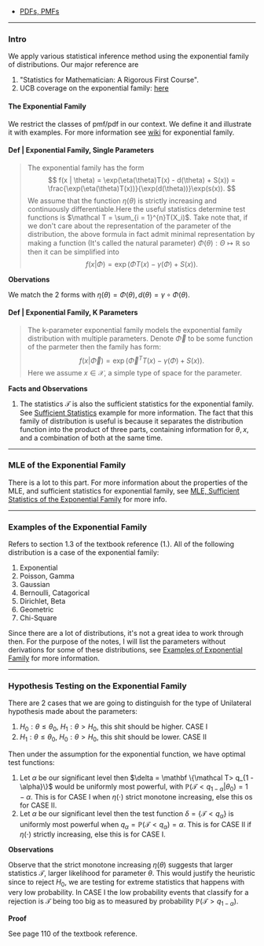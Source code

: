 - [PDFs, PMFs](PDFs,%20PMFs.md)

---
### **Intro**

We apply various statistical inference method using the exponential family of distributions. Our major reference are 
1. "Statistics for Mathematician: A Rigorous First Course". 
2. UCB coverage on the exponential family: [here](https://people.eecs.berkeley.edu/~jordan/courses/260-spring10/other-readings/chapter8.pdf)


#### **The Exponential Family**

We restrict the classes of pmf/pdf in our context. We define it and illustrate it with examples. For more information see [wiki](https://en.wikipedia.org/wiki/Exponential_family) for exponential family. 

#### **Def | Exponential Family, Single Parameters**
> The exponential family has the form 
> $$
> f(x | \theta) = \exp(\eta(\theta)T(x) - d(\theta) + S(x)) = \frac{\exp(\eta(\theta)T(x))}{\exp(d(\theta))}\exp(s(x)). 
> $$ 
> We assume that the function $\eta(\theta)$ is strictly increasing and continuously differentiable.Here the useful statistics determine test functions is $\mathcal T = \sum_{i = 1}^{n}T(X_i)$. Take note that, if we don't care about the representation of the parameter of the distribution, the above formula in fact admit minimal representation by making a function (It's called the natural parameter) $\Phi(\theta): \Theta \mapsto \mathbb R$ so then it can be simplified into
> $$
> f(x| \Phi) = \exp(\Phi T(x) - \gamma(\Phi) + S(x)). 
> $$

**Obervations**

We match the 2 forms with $\eta(\theta) = \Phi(\theta), d(\theta) = \gamma\circ \Phi(\theta)$. 

#### **Def | Exponential Family, K Parameters**
> The k-parameter exponential family models the exponential family distribution with multiple parameters. Denote $\vec \Phi$ to be some function of the parmeter then the family has form: 
> $$
>   f(x | \vec\Phi) = \exp\left(\vec \Phi^T T(x) - \gamma (\Phi) + S(x)\right). 
> $$
> Here we assume $x \in \mathcal X$, a simple type of space for the parameter. 

**Facts and Observations**

1. The statistics $\mathcal T$ is also the sufficient statistics for the exponential family. See [Sufficient Statistics](Sufficient%20Statistics.md) example for more information. The fact that this family of distribution is useful is because it separates the distribution function into the product of three parts, containing information for $\theta, x$, and a combination of both at the same time. 



---
### **MLE of the Exponential Family**

There is a lot to this part. For more information about the properties of the MLE, and sufficient statistics for exponential family, see [MLE, Sufficient Statistics of the Exponential Family](MLE,%20Sufficient%20Statistics%20of%20the%20Exponential%20Family.md) for more info. 

---
### **Examples of the Exponential Family**

Refers to section 1.3 of the textbook reference (1.). All of the following distribution is a case of the exponential family: 
1. Exponential 
2. Poisson, Gamma
3. Gaussian
4. Bernoulli, Catagorical
5. Dirichlet, Beta
6. Geometric
7. Chi-Square

Since there are a lot of distributions, it's not a great idea to work through then. For the purpose of the notes, I will list the parameters without derivations for some of these distributions, see [Examples of Exponential Family](Examples%20of%20Exponential%20Family.md) for more information. 

---

### **Hypothesis Testing on the Exponential Family**

There are 2 cases that we are going to distinguish for the type of Unilateral hypothesis made about the parameters: 

1. $H_0: \theta \le \theta_0$, $H_1 : \theta > H_0$, this shit should be higher. CASE I
2. $H_1: \theta \le \theta_0$, $H_0 : \theta > H_0$, this shit should be lower. CASE II

Then under the assumption for the exponential function, we have optimal test functions: 

1. Let $\alpha$ be our significant level then $\delta = \mathbf \{\mathcal T> q_{1 - \alpha}\}$ would be uniformly most powerful, with $\mathbb P(\mathcal T < q_{1-\alpha}| \theta_0) = 1 - \alpha$. This is for CASE I when $\eta(\cdot)$ strict monotone increasing, else this os for CASE II. 
2. Let $\alpha$ be our significant level then the test function $\delta = \{\mathcal T < q_\alpha\}$ is uniformly most powerful when $q_\alpha = \mathbb P(\mathcal T < q_\alpha) = \alpha$. This is for CASE II if $\eta (\cdot)$ strictly increasing, else this is for CASE I.    


**Observations**

Observe that the strict monotone increasing $\eta(\theta)$ suggests that larger statistics $\mathcal T$, larger likelihood for parameter $\theta$. This would justify the heuristic since to reject $H_0$, we are testing for extreme statistics that happens with very low probability. In CASE I the low probability events that classify for a rejection is $\mathcal T$ being too big as to measured by probability $\mathbb P(\mathcal T > q_{1 - \alpha})$. 


**Proof**

See page 110 of the textbook reference. 